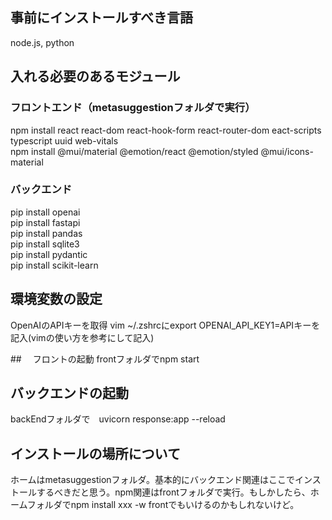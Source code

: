 ## 事前にインストールすべき言語
node.js, python
## 入れる必要のあるモジュール
### フロントエンド（metasuggestionフォルダで実行）
npm install react react-dom react-hook-form react-router-dom eact-scripts typescript uuid web-vitals  
npm install @mui/material @emotion/react @emotion/styled @mui/icons-material
### バックエンド
pip install openai  
pip install fastapi  
pip install pandas  
pip install sqlite3  
pip install pydantic  
pip install scikit-learn  

## 環境変数の設定
OpenAIのAPIキーを取得
vim ~/.zshrcにexport OPENAI_API_KEY1=APIキーを記入(vimの使い方を参考にして記入)

##　 フロントの起動
frontフォルダでnpm start

## バックエンドの起動
backEndフォルダで　uvicorn response:app --reload

## インストールの場所について
ホームはmetasuggestionフォルダ。基本的にバックエンド関連はここでインストールするべきだと思う。npm関連はfrontフォルダで実行。もしかしたら、ホームフォルダでnpm install xxx -w frontでもいけるのかもしれないけど。